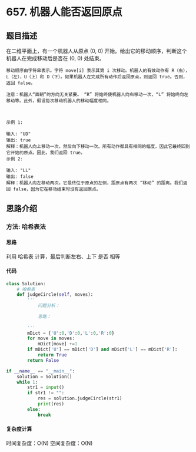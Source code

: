 #  657. 机器人能否返回原点

## 题目描述

   在二维平面上，有一个机器人从原点 (0, 0) 开始。给出它的移动顺序，判断这个机器人在完成移动后是否在 (0, 0) 处结束。

    移动顺序由字符串表示。字符 move[i] 表示其第 i 次移动。机器人的有效动作有 R（右），L（左），U（上）和 D（下）。如果机器人在完成所有动作后返回原点，则返回 true。否则，返回 false。

    注意：机器人“面朝”的方向无关紧要。 “R” 将始终使机器人向右移动一次，“L” 将始终向左移动等。此外，假设每次移动机器人的移动幅度相同。

     

    示例 1:

    输入: "UD"
    输出: true
    解释：机器人向上移动一次，然后向下移动一次。所有动作都具有相同的幅度，因此它最终回到它开始的原点。因此，我们返回 true。
    示例 2:

    输入: "LL"
    输出: false
    解释：机器人向左移动两次。它最终位于原点的左侧，距原点有两次 “移动” 的距离。我们返回 false，因为它在移动结束时没有返回原点。

## 思路介绍

### 方法: 哈希表法

#### 思路

利用 哈希表 计算，最后判断左右、上下 是否 相等

#### 代码

```python
class Solution:
    # 哈希表
    def judgeCircle(self, moves):
        '''
            问题分析：
                
            思路：
                
        '''
        mDict = {'U':0,'D':0,'L':0,'R':0}
        for move in moves:
            mDict[move] +=1
        if mDict['U'] == mDict['D'] and mDict['L'] == mDict['R']:
            return True
        return False

if __name__ == "__main__":
    solution = Solution()
    while 1:
        str1 = input()
        if str1 != "":
            res = solution.judgeCircle(str1)
            print(res)
        else:
            break
```

#### 复杂度计算

时间复杂度：O(N)
空间复杂度：O(N)

